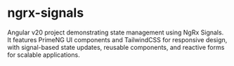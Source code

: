 # ngrx-signals
Angular v20 project demonstrating state management using NgRx Signals. It features PrimeNG UI components and TailwindCSS for responsive design, with signal-based state updates, reusable components, and reactive forms for scalable applications.
